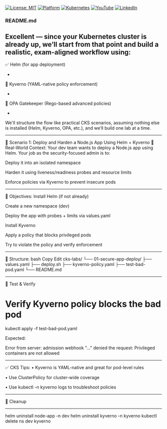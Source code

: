 [![License: MIT](https://img.shields.io/badge/License-MIT-blue.svg)](LICENSE)
[![Platform](https://img.shields.io/badge/platform-Ubuntu%2022.04%2B-lightgrey)](#)
[![Kubernetes](https://img.shields.io/badge/Kubernetes-MicroK8s%20%7C%20kubeadm-blue)](#)
[![YouTube](https://img.shields.io/badge/YouTube-TechShorts-red)](https://www.youtube.com/@adaribain)
[![LinkedIn](https://img.shields.io/badge/LinkedIn-Adari%20Bain-blue)](https://www.linkedin.com/in/adari-bain-298924152/)

### README.md
Excellent — since your Kubernetes cluster is already up, we’ll start from that point and build a realistic, exam-aligned workflow using:
-

✅ Helm (for app deployment)

-

🔐 Kyverno (YAML-native policy enforcement)

-

🧠 OPA Gatekeeper (Rego-based advanced policies)

-

We'll structure the flow like practical CKS scenarios, assuming nothing else is installed (Helm, Kyverno, OPA, etc.), and we’ll build one lab at a time.

---

🔰 Scenario 1: Deploy and Harden a Node.js App Using Helm + Kyverno
📘 Real-World Context:
Your dev team wants to deploy a Node.js app using Helm. Your job as the security-focused admin is to:

Deploy it into an isolated namespace

Harden it using liveness/readiness probes and resource limits

Enforce policies via Kyverno to prevent insecure pods

---

🎯 Objectives:
Install Helm (if not already)

Create a new namespace (dev)

Deploy the app with probes + limits via values.yaml

Install Kyverno

Apply a policy that blocks privileged pods

Try to violate the policy and verify enforcement

---

📁 Structure:
bash
Copy
Edit
cks-labs/
└── 01-secure-app-deploy/
    ├── values.yaml
    ├── deploy.sh
    ├── kyverno-policy.yaml
    ├── test-bad-pod.yaml
    └── README.md


---

🧪 Test & Verify


# Verify Kyverno policy blocks the bad pod
kubectl apply -f test-bad-pod.yaml


Expected:


Error from server: admission webhook \"...\" denied the request: Privileged containers are not allowed

---

✅ CKS Tips:
• Kyverno is YAML-native and great for pod-level rules

• Use ClusterPolicy for cluster-wide coverage

• Use kubectl -n kyverno logs to troubleshoot policies

---

🔄 Cleanup

---

helm uninstall node-app -n dev
helm uninstall kyverno -n kyverno
kubectl delete ns dev kyverno






